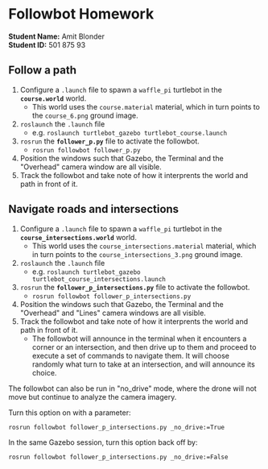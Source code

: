 # Followbot Homework

**Student Name:** Amit Blonder<br/>
**Student ID:** 501 875 93

## Follow a path

1. Configure a `.launch` file to spawn a `waffle_pi` turtlebot in the **`course.world`** world.
    - This world uses the `course.material` material, which in turn points to the `course_6.png` ground image.
2. `roslaunch` the `.launch` file
    - e.g. `roslaunch turtlebot_gazebo turtlebot_course.launch`
3. `rosrun` the **`follower_p.py`** file to activate the followbot.
    - `rosrun followbot follower_p.py`
4. Position the windows such that Gazebo, the Terminal and the "Overhead" camera window are all visible.
5. Track the followbot and take note of how it interprents the world and path in front of it.

## Navigate roads and intersections

1. Configure a `.launch` file to spawn a `waffle_pi` turtlebot in the **`course_intersections.world`** world.
    - This world uses the `course_intersections.material` material, which in turn points to the `course_intersections_3.png` ground image.
2. `roslaunch` the `.launch` file
    - e.g. `roslaunch turtlebot_gazebo turtlebot_course_intersections.launch`
3. `rosrun` the **`follower_p_intersections.py`** file to activate the followbot.
    - `rosrun followbot follower_p_intersections.py`
4. Position the windows such that Gazebo, the Terminal and the "Overhead" and "Lines" camera windows are all visible.
5. Track the followbot and take note of how it interprents the world and path in front of it.
    - The followbot will announce in the terminal when it encounters a corner or an intersection, and then drive up to them and proceed to execute a set of commands to navigate them. It will choose randomly what turn to take at an intersection, and will announce its choice.

The followbot can also be run in "no_drive" mode, where the drone will not move but continue to analyze the camera imagery.

Turn this option on with a parameter:
```
rosrun followbot follower_p_intersections.py _no_drive:=True
```

In the same Gazebo session, turn this option back off by:
```
rosrun followbot follower_p_intersections.py _no_drive:=False
```
